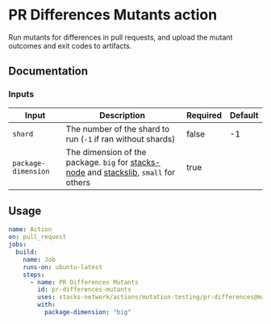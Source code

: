 # PR Differences Mutants action

Run mutants for differences in pull requests, and upload the mutant outcomes and exit codes to artifacts.

## Documentation

### Inputs

| Input | Description | Required | Default |
| ------------------------------- | ----------------------------------------------------- | ------------------------- | ------------------------- |
| `shard` | The number of the shard to run (`-1` if ran without shards) | false | -1 |
| `package-dimension` | The dimension of the package. `big` for [stacks-node](https://github.com/stacks-network/stacks-core/tree/develop/testnet/stacks-node) and [stackslib](https://github.com/stacks-network/stacks-core/tree/develop/stackslib), `small` for others | true |  |

## Usage

```yaml
name: Action
on: pull_request
jobs:
  build:
    name: Job
    runs-on: ubuntu-latest
    steps:
      - name: PR Differences Mutants
        id: pr-differences-mutants
        uses: stacks-network/actions/mutation-testing/pr-differences@main
        with:
          package-dimension: "big"
```
